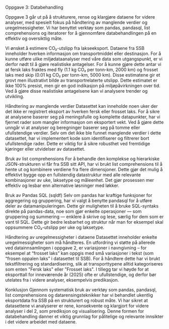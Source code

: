 Oppgave 3: Databehandling

Oppgave 3 går ut på å strukturere, rense og klargjøre dataene for videre analyser, med spesielt fokus på håndtering av manglende verdier og uregelmessigheter. Vi har benyttet verktøy som pandas, pandasql, list comprehensions og iteratorer for å gjennomføre databehandlingen på en effektiv og oversiktlig måte. 

Vi ønsket å estimere CO₂-utslipp fra lakseeksport. Dataene fra SSB inneholder hverken informasjon om transportmiddel eller destinasjon. For å kunne utføre ulike miljødataanalyser med våre data som utgangspunkt, er vi derfor nødt til å gjøre realistiske antagelser. 
For å kunne gjøre dette antar vi at fersk laks fraktes med fly (1.1 kg CO₂ per tonn-km, 2000 km) og frosset laks med skip (0.01 kg CO₂ per tonn-km, 5000 km). Disse estimatene gir et grovt men illustrativt bilde av transportrelaterte utslipp. Dette estimatet er ikke 100% presist, men gir en god indikasjon på miljøpåvirkningen over tid. Ved å gjøre disse realistiske antagelsene kan vi analysere trender og utvikling.

Håndtering av manglende verdier
Datasettet kan inneholde noen uker der det ikke er registrert eksport av hverken fersk eller frosset laks. For å sikre at analysene baserer seg på meningsfulle og komplette datapunkter, har vi fjernet rader som mangler informasjon om eksportert vekt. Ved å gjøre dette unngår vi at analyser og beregninger baserer seg på tomme eller ufullstendige verdier. 
Selv om det ikke ble funnet manglende verdier i dette datasettet, har vi implementert kode som identifiserer og filtrerer bort ufullstendige rader. Dette er viktig for å sikre robusthet ved fremtidige kjøringer eller utvidelser av datasettet.

Bruk av list comprehensions
For å behandle den komplekse og hierarkiske JSON-strukturen vi får fra SSB sitt API, har vi brukt list comprehensions til å hente ut og kombinere verdiene fra flere dimensjoner. Dette gjør det mulig å effektivt bygge opp en fullstendig datastruktur med alle relevante kombinasjoner av uke, laksetype og måleenhet. Det gjør prosessen mer effektiv og lesbar enn alternative løsninger med løkker.

Bruk av Pandas SQL (sqldf)
Selv om pandas har kraftige funksjoner for aggregering og gruppering, har vi valgt å benytte pandasql for å utføre deler av datamanipuleringen. Dette gir muligheten til å bruke SQL-syntaks direkte på pandas-data, noe som gjør enkelte operasjoner — som gruppering og summering — enklere å skrive og lese, særlig for dem som er vant til SQL. Dette gir bedre lesbarhet og struktur når man for eksempel skal oppsummere CO₂-utslipp per uke og laksetype.

Håndtering av uregelmessigheter i dataene
Datasettet inneholder enkelte uregelmessigheter som må håndteres. En utfordring vi støtte på allerede ved datainnsamlingen i oppgave 2, er variasjoner i navngivning – for eksempel at “frosset laks” kan oppgis med små variasjoner i tekst (som “frosen oppalen laks” i datasettet til SSB). For å håndtere dette har vi brukt tekstfiltrering og standardisering, slik at transporttypene alltid kategoriseres som enten "Fersk laks" eller "Frosset laks". 
I tillegg tar vi høyde for at eksporttall for inneværende år (2025) ofte er ufullstendige, og derfor bør utelates fra i videre analyser, eksempelvis predikasjon. 

Konklusjon
Gjennom systematisk bruk av verktøy som pandas, pandasql, list comprehensions og datarensingsteknikker har vi behandlet ukentlig eksportdata fra SSB på en strukturert og robust måte. Vi har sikret at datasettene vi analyserer er rene, konsekvente og klargjort for videre analyser i del 2, som prediksjon og visualisering. Denne formen for databehandling danner et viktig grunnlag for pålitelige og relevante innsikter i det videre arbeidet med dataene.
